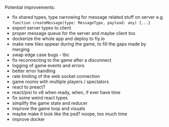 Potential improvements:

- fix shared types, type narrowing for message related stuff on server e.g. `function createMessage(type: MessageType, payload: any) {...}`
- export server types to client
- proper message queue for the server and maybe client too
- dockerize the whole app and deploy to fly.io
- make new tiles appear during the game, to fill the gaps made by merging
- swap edge case bugs - tbc
- fix reconnecting to the game after a disconnect
- logging of game events and errors
- better error handling
- rate limiting of the web socket connection
- game rooms with multiple players / spectators
- react to preact?
- react/pixi to v8 when ready, when, if ever have time
- fix some weird react types
- simplify the game state and reducer
- improve the game loop and visuals
- maybe make it look like the psd? noope, too much time
- improve docker
